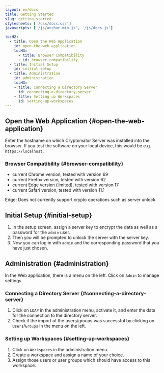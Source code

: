 ```yaml
---
layout: en/docs
title: Getting Started
slug: getting-started
stylesheets: ['/css/docs.css']
javascripts: ['/js/anchor.min.js', '/js/docs.js']

tocH2:
  - title: Open the Web Application
    id: open-the-web-application
    tocH3:
      - title: Browser Compatibility
      - id: browser-compatibility
  - title: Initial Setup
    id: initial-setup
  - title: Administration
    id: administration
    tocH3:
    - title: Connecting a Directory Server
      id: connecting-a-directory-server
    - title: Setting up Workspaces
      id: setting-up-workspaces
---
```

## Open the Web Application {#open-the-web-application}
Enter the hostname on which Cryptomator Server was installed into the browser. If you test the software on your local device, this would be e.g. `https://localhost`.

### Browser Compatibility {#browser-compatibility}
- current Chrome version, tested with version 69
- current Firefox version, tested with version 62
- current Edge version (limited), tested with version 17
- current Safari version, tested with version 11.1

Edge: Does not currently support crypto operations such as server unlock.

## Initial Setup {#initial-setup}
1. In the setup screen, assign a server key to encrypt the data as well as a password for the `admin` user.
2. Then you will be prompted to unlock the server with the server key.
3. Now you can log in with `admin` and the corresponding password that you have just chosen.

## Administration {#administration}
In the Web application, there is a menu on the left. Click on `Admin` to manage settings.

### Connecting a Directory Server {#connecting-a-directory-server}
1. Click on `LDAP` in the administration menu, activate it, and enter the data for the connection to the directory server.
2. Check if the import of the users/groups was successful by clicking on `Users`/`Groups` in the menu on the left.

### Setting up Workspaces {#setting-up-workspaces}
1. Click on `Workspaces` in the administration menu.
2. Create a workspace and assign a name of your choice.
3. Assign those users or user groups which should have access to this workspace.
